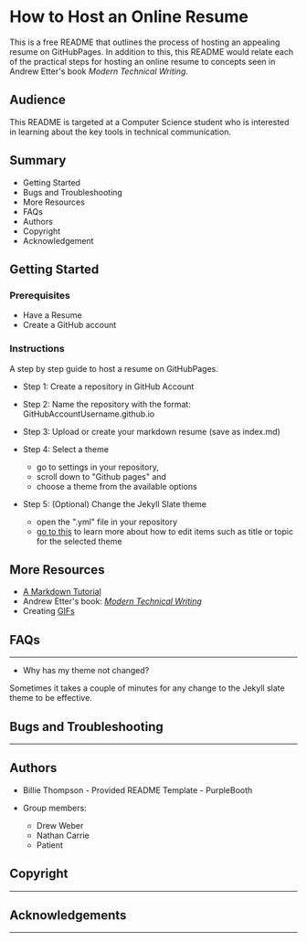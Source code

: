 # How to Host an Online Resume

This is a free README that outlines the process of hosting an appealing resume on GitHubPages. In addition to this, this README would relate each of the practical steps for hosting an online resume to concepts seen in Andrew Etter's book _Modern Technical Writing_.

## Audience

This README is targeted at a Computer Science student who is interested in learning about the key tools in technical communication.

## Summary

- Getting Started
- Bugs and Troubleshooting
- More Resources
- FAQs
- Authors
- Copyright
- Acknowledgement

## Getting Started

### Prerequisites
- Have a Resume
- Create a GitHub account

### Instructions
A step by step guide to host a resume on GitHubPages.

- Step 1: Create a repository in GitHub Account

- Step 2: Name the repository with the format: GitHubAccountUsername.github.io

- Step 3: Upload or create your markdown resume (save as index.md) 

- Step 4: Select a theme
   - go to settings in your repository,
   - scroll down to "Github pages" and
   - choose a theme from the available options

- Step 5: (Optional) Change the Jekyll Slate theme
   - open the ".yml" file in your repository
   - [go to this](https://irvandi.github.io/gEdit/#usage) to learn more about how to edit items  such as title or topic for the selected theme

## More Resources

- [A Markdown Tutorial](https://www.markdowntutorial.com/)
- Andrew Etter's book: [_Modern Technical Writing_](https://www.amazon.ca/Modern-Technical-Writing-Introduction-Documentation-ebook/dp/B01A2QL9SS)
- Creating [GIFs](https://github.com/matiassingers/awesome-readme)

## FAQs
---------------
- Why has my theme not changed?

Sometimes it takes a couple of minutes for any change to the Jekyll slate theme to be effective.

## Bugs and Troubleshooting
---------------

## Authors

- Billie Thompson - Provided README Template - PurpleBooth

- Group members:
  - Drew Weber
  - Nathan Carrie
  - Patient

## Copyright
---------------

## Acknowledgements
---------------
